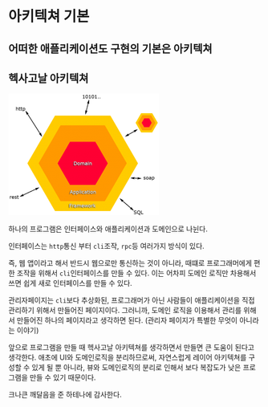 # 아키텍쳐 기본

## 어떠한 애플리케이션도 구현의 기본은 아키텍쳐

## 헥사고날 아키텍쳐

![](./images/hexagonal_architecture.png)

하나의 프로그램은 인터페이스와 애플리케이션과 도메인으로 나뉜다.

인터페이스는 `http`통신 부터 `cli`조작, `rpc`등 여러가지 방식이 있다.

즉, 웹 앱이라고 해서 반드시 웹으로만 통신하는 것이 아니라, 때떄로 프로그래머에게 편한 조작을 위해서 `cli`인터페이스를 만들 수 있다. 이는 어차피 도메인 로직만 차용해서 쓰면 쉽게 새로 인터페이스를 만들 수 있다.

관리자페이지는 `cli`보다 추상화된, 프로그래머가 아닌 사람들이 애플리케이션을 직접 관리하기 위해서 만들어진 페이지이다. 그러니까, 도메인 로직을 이용해서 관리를 위해서 만들어진 하나의 페이지라고 생각하면 된다. (관리자 페이지가 특별한 무엇이 아니라는 이야기)

앞으로 프로그램을 만들 때 헥사고날 아키텍쳐를 생각하면서 만들면 큰 도움이 된다고 생각한다. 애초에 UI와 도메인로직을 분리하므로써, 자연스럽게 레이어 아키텍쳐를 구성할 수 있게 될 뿐 아니라, 뷰와 도메인로직의 분리로 인해서 보다 복잡도가 낮은 프로그램을 만들 수 있기 때문이다.

크나큰 깨달음을 준 하테나에 감사한다.
